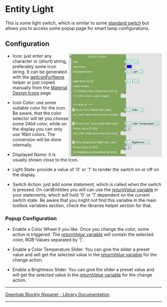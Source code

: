 # Entity Light

This is some light switch, which is similar to some [standard switch](blockLibrary_nspanel_entities_switch.md) but allows you to access some popup page for smart lamp configurations.

## Configuration

[<img src="img/blockLibrary_nspanel_entities_light.png" align="right" width="300">](img/blockLibrary_nspanel_entities_light.png)

- Icon: just enter any character or (short) string, preferably some Icon string. It can be generated with the [getIconForName](blockLibrary_nspanel_helpers_getIconForName.md) helper or just copied manually from the [Material Design Icons](https://docs.nspanel.pky.eu/icon-cheatsheet.html) page.

- Icon Color: use some suitable color for the icon. Be aware, that the color selector will let you choose some 24bit color, while on the display you can only use 16bit colors. The conversion will be done internally.

- Displayed Name: it is usually shown close to the Icon.

- Light State: provide a value of '0' or '1' to render the switch on or off on the display.

- Switch Action: just add some statement, which is called when the switch is pressed. On cardEntitites you will can use the [*returnValue* variable](blockLibrary_nspanel_helpers_returnValue.md) in your statements, which will hold '0' or '1' dependent on the current switch state. Be aware that you might not find this variable in the main toolbox variables section, check the libraries helper section for that.

### Popup Configuration

- Enable a Color Wheel if you like. Once you change the color, some action is triggered. The [*returnValue* variable](blockLibrary_nspanel_helpers_returnValue.md) will contain the selected color, RGB-Values separated by '|'.

- Enable a Color Temperature Slider. You can give the slider a preset value and will get the selected value in the [*returnValue* variable](blockLibrary_nspanel_helpers_returnValue.md) for the change action.

- Enable a Brightness Slider. You can give the slider a preset value and will get the selected value in the [*returnValue* variable](blockLibrary_nspanel_helpers_returnValue.md) for the change action.

---

[Openhab Blockly Nspanel - Library Documentation](README.md)

---
